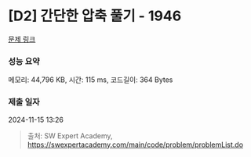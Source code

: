 # [D2] 간단한 압축 풀기 - 1946 

[문제 링크](https://swexpertacademy.com/main/code/problem/problemDetail.do?contestProbId=AV5PmkDKAOMDFAUq) 

### 성능 요약

메모리: 44,796 KB, 시간: 115 ms, 코드길이: 364 Bytes

### 제출 일자

2024-11-15 13:26



> 출처: SW Expert Academy, https://swexpertacademy.com/main/code/problem/problemList.do